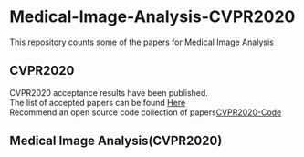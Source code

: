 # Medical-Image-Analysis-CVPR2020
This repository counts some of the papers for Medical Image Analysis
## CVPR2020
CVPR2020 acceptance results have been published.  
The list of accepted papers can be found [Here](http://cvpr2020.thecvf.com/sites/default/files/2020-03/accepted_list_0.txt)  
Recommend an open source code collection of papers[CVPR2020-Code](https://github.com/amusi/CVPR2020-Code)
## Medical Image Analysis(CVPR2020)

